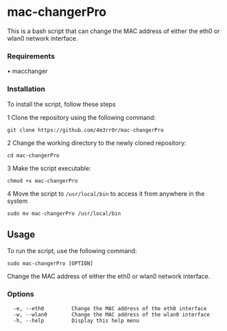 # mac-changerPro

This is a bash script that can change the MAC address of either the eth0 or wlan0 network interface.

### Requirements <br/>
• macchanger

### Installation

To install the script, follow these steps <br>

1 Clone the repository using the following command:
    
    git clone https://github.com/4m3rr0r/mac-changerPro

2 Change the working directory to the newly cloned repository:

    cd mac-changerPro
    
3 Make the script executable:

    chmod +x mac-changerPro


4 Move the script to `/usr/local/bin` to access it from anywhere in the system
    
    sudo mv mac-changerPro /usr/local/bin

## Usage

To run the script, use the following command:

    sudo mac-changerPro [OPTION]
    
 Change the MAC address of either the eth0 or wlan0 network interface.
 
 ### Options
      
      -e, --eth0         Change the MAC address of the eth0 interface
      -w, --wlan0        Change the MAC address of the wlan0 interface 
      -h, --help         Display this help menu

      
 
 

